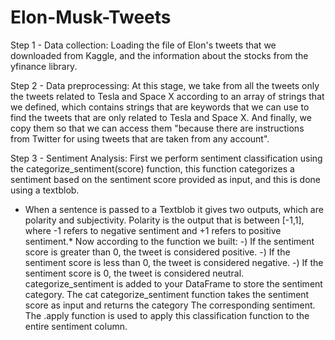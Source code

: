 # Elon-Musk-Tweets
Step 1 - Data collection:
Loading the file of Elon's tweets that we downloaded from Kaggle, and the information about the stocks from the yfinance library.

Step 2 - Data preprocessing:
At this stage, we take from all the tweets only the tweets related to Tesla and Space X according to an array of strings that we defined, which contains strings that are keywords that we can use to find the tweets that are only related to Tesla and Space X.
And finally, we copy them so that we can access them "because there are instructions from Twitter for using tweets that are taken from any account".

Step 3 - Sentiment Analysis:
First we perform sentiment classification using the categorize_sentiment(score) function, this function categorizes a sentiment based on the sentiment score provided as input, and this is done using a textblob.
* When a sentence is passed to a Textblob it gives two outputs, which are polarity and subjectivity. Polarity is the output that is between [-1,1], where -1 refers to negative sentiment and +1 refers to positive sentiment.*
Now according to the function we built:
-) If the sentiment score is greater than 0, the tweet is considered positive.
-) If the sentiment score is less than 0, the tweet is considered negative.
-) If the sentiment score is 0, the tweet is considered neutral.
categorize_sentiment is added to your DataFrame to store the sentiment category. The cat categorize_sentiment function takes the sentiment score as input and returns the category The corresponding sentiment.
The .apply function is used to apply this classification function to the entire sentiment column.
